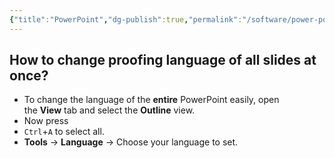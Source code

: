 ```yaml
---
{"title":"PowerPoint","dg-publish":true,"permalink":"/software/power-point/","dgPassFrontmatter":true}
---
```


## How to change proofing language of all slides at once?

- To change the language of the **entire** PowerPoint easily, open the **View** tab and select the **Outline** view.
- Now press
- `Ctrl`+`A` to select all.
- **Tools** → **Language** → Choose your language to set.
